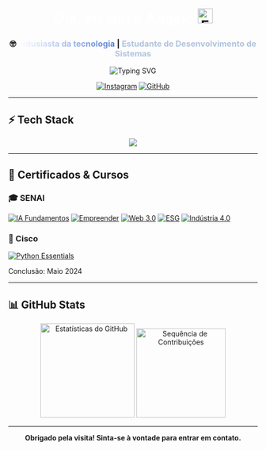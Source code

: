 <h1 align="center">
  <span style="color:#FFFFFF; font-family: 'Segoe UI', Tahoma, Geneva, Verdana, sans-serif;">Olá, eu sou o Angelo</span>
  <img src="https://images.emojiterra.com/google/noto-emoji/animated-emoji/1f971.gif" width="30" alt="Emoji de um rosto com a mão na cabeça">
</h1>

<h3 align="center"> 🤓 <span style="background: linear-gradient(90deg,#fff,#557ED8); -webkit-background-clip: text; color: transparent;">Entusiasta da tecnologia</span> | <span style="color:#B0C4DE">Estudante de Desenvolvimento de Sistemas</span> </h3>

<p align="center">
  <img src="https://readme-typing-svg.herokuapp.com?font=Fira+Code&weight=500&size=18&duration=4000&pause=1000&color=828282&center=true&vCenter=true&width=500&lines=Explorando+o+universo+da+programação;Desenvolvimento+Web;Automação" alt="Typing SVG" />
</p>

<div align="center">
  
  [![Instagram](https://img.shields.io/badge/Instagram-%40aangelo.gl-E4405F?style=for-the-badge&logo=instagram&logoColor=white)](https://www.instagram.com/aangelo.gl/) 
  [![GitHub](https://img.shields.io/badge/GitHub-aangelkjpn-181717?style=for-the-badge&logo=github&logoColor=white)](https://github.com/aangelkjpn)
  
</div>

---

## ⚡ Tech Stack

<div align="center">
  
  <img src="https://skillicons.dev/icons?i=python,html,css,javascript,vscode,git,github,java,react,cf" />
  
</div>

---

## 📜 Certificados & Cursos

### 🎓 SENAI

<div>
  
  [![IA Fundamentos](https://img.shields.io/badge/IA_Fundamentos-SENAI-blue?style=for-the-badge)](./certificados/FLUÊNCIA___FUNDAMENTOS_DA_INTELIGÊNCIA_ARTIFICIAL-Certificado_2718604.pdf)
  [![Empreender](https://img.shields.io/badge/Empreender_SENAI-SENAI-green?style=for-the-badge)](./certificados/Empreender_SENAI-Certificado_2718547.pdf)
  [![Web 3.0](https://img.shields.io/badge/Web_3.0-SENAI-purple?style=for-the-badge)](./certificados/WEB_3.0-Certificado_2718621.pdf)
  [![ESG](https://img.shields.io/badge/Desvendando_ESG-SENAI-brightgreen?style=for-the-badge)](./certificados/Desvendando_o_ESG-Certificado_2718590.pdf)
  [![Indústria 4.0](https://img.shields.io/badge/Indústria_4.0-SENAI-orange?style=for-the-badge)](./certificados/Desvendando_a_Indústria_4.0-Certificado_2718495.pdf)
  
</div>

### 🔗 Cisco

<div>
  
  [![Python Essentials](https://img.shields.io/badge/Cisco_Python_Essentials-Certificado-a5b2d3?style=for-the-badge&logo=cisco&logoColor=white)](https://www.credly.com/earner/earned/badge/a5b2d333-68f6-49f5-84f1-eefc21d27cad)
  
  <p>Conclusão: Maio 2024</p>
  
</div>



---

## 📊 GitHub Stats

<div>
  <div align="center">
    <img src="https://github-readme-stats.vercel.app/api?username=aangelkjpn&show_icons=true&include_all_commits=true&count_private=true&theme=dark&hide_border=true" alt="Estatísticas do GitHub" height="190" />
    <img src="https://github-readme-streak-stats.herokuapp.com/?user=aangelkjpn&theme=dark&hide_border=true" alt="Sequência de Contribuições" height="180" />
  </div>
</div>

---

<div align="center">
  
  <p> <b> Obrigado pela visita! Sinta-se à vontade para entrar em contato. </b> </p>
  

